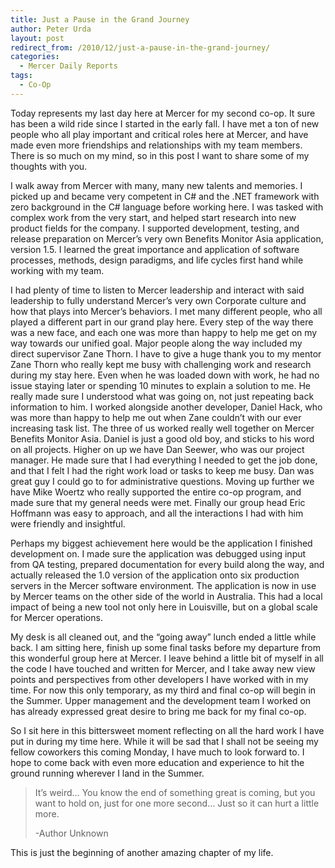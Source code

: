 ```yaml
---
title: Just a Pause in the Grand Journey
author: Peter Urda
layout: post
redirect_from: /2010/12/just-a-pause-in-the-grand-journey/
categories:
  - Mercer Daily Reports
tags:
  - Co-Op
---
```

Today represents my last day here at Mercer for my second co-op. It sure has been a wild ride since I started in the early fall. I have met a ton of new people who all play important and critical roles here at Mercer, and have made even more friendships and relationships with my team members. There is so much on my mind, so in this post I want to share some of my thoughts with you.

I walk away from Mercer with many, many new talents and memories. I picked up and became very competent in C# and the .NET framework with zero background in the C# language before working here. I was tasked with complex work from the very start, and helped start research into new product fields for the company. I supported development, testing, and release preparation on Mercer&#8217;s very own Benefits Monitor Asia application, version 1.5. I learned the great importance and application of software processes, methods, design paradigms, and life cycles first hand while working with my team.

I had plenty of time to listen to Mercer leadership and interact with said leadership to fully understand Mercer&#8217;s very own Corporate culture and how that plays into Mercer&#8217;s behaviors. I met many different people, who all played a different part in our grand play here. Every step of the way there was a new face, and each one was more than happy to help me get on my way towards our unified goal. Major people along the way included my direct supervisor Zane Thorn. I have to give a huge thank you to my mentor Zane Thorn who really kept me busy with challenging work and research during my stay here. Even when he was loaded down with work, he had no issue staying later or spending 10 minutes to explain a solution to me. He really made sure I understood what was going on, not just repeating back information to him. I worked alongside another developer, Daniel Hack, who was more than happy to help me out when Zane couldn&#8217;t with our ever increasing task list. The three of us worked really well together on Mercer Benefits Monitor Asia. Daniel is just a good old boy, and sticks to his word on all projects. Higher on up we have Dan Seewer, who was our project manager. He made sure that I had everything I needed to get the job done, and that I felt I had the right work load or tasks to keep me busy. Dan was great guy I could go to for administrative questions. Moving up further we have Mike Woertz who really supported the entire co-op program, and made sure that my general needs were met. Finally our group head Eric Hoffmann was easy to approach, and all the interactions I had with him were friendly and insightful.

Perhaps my biggest achievement here would be the application I finished development on. I made sure the application was debugged using input from QA testing, prepared documentation for every build along the way, and actually released the 1.0 version of the application onto six production servers in the Mercer software environment. The application is now in use by Mercer teams on the other side of the world in Australia. This had a local impact of being a new tool not only here in Louisville, but on a global scale for Mercer operations.

My desk is all cleaned out, and the &#8220;going away&#8221; lunch ended a little while back. I am sitting here, finish up some final tasks before my departure from this wonderful group here at Mercer. I leave behind a little bit of myself in all the code I have touched and written for Mercer, and I take away new view points and perspectives from other developers I have worked with in my time. For now this only temporary, as my third and final co-op will begin in the Summer. Upper management and the development team I worked on has already expressed great desire to bring me back for my final co-op.

So I sit here in this bittersweet moment reflecting on all the hard work I have put in during my time here. While it will be sad that I shall not be seeing my fellow coworkers this coming Monday, I have much to look forward to. I hope to come back with even more education and experience to hit the ground running wherever I land in the Summer.

> It&#8217;s weird&#8230; You know the end of something great is coming, but you want to hold on, just for one more second&#8230; Just so it can hurt a little more.
> 
> -Author Unknown

This is just the beginning of another amazing chapter of my life.